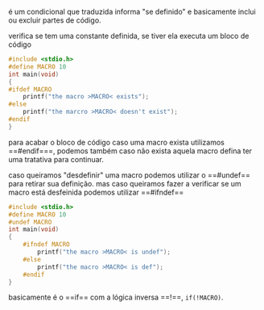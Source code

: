 é um condicional que traduzida informa "se definido"  e basicamente inclui ou excluir partes de código.

verifica se tem uma constante definida, se tiver ela executa um bloco de código

```c
#include <stdio.h>
#define MACRO 10
int main(void)
{
#ifdef MACRO
	printf("the macro >MACRO< exists");
#else
	printf("the marcro >MACRO< doesn't exist");
#endif
}
```
[]()
para acabar o bloco de código caso uma macro exista utilizamos ==#endif===, podemos também caso não exista aquela macro defina ter uma tratativa para continuar.

caso queiramos "desdefinir" uma macro podemos utilizar o ==#undef== para retirar sua definição.
mas caso queiramos fazer a verificar se um macro está desfeinida podemos utilizar ==#ifndef==

```c
#include <stdio.h>
#define MACRO 10
#undef MACRO
int main(void)
{
	#ifndef MACRO
		printf("the macro >MACRO< is undef");
	#else
		printf("the macro >MACRO< is def");
	#endif  
}
```

basicamente é o ==if== com a lógica inversa ==!==, `if(!MACRO)`.